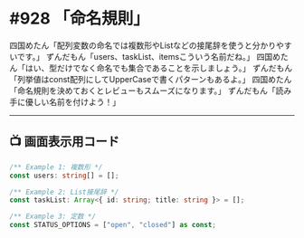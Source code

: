 # #928 「命名規則」

四国めたん「配列変数の命名では複数形やListなどの接尾辞を使うと分かりやすいです。」
ずんだもん「users、taskList、itemsこういう名前だね。」
四国めたん「はい、型だけでなく命名でも集合であることを示しましょう。」
ずんだもん「列挙値はconst配列にしてUpperCaseで書くパターンもあるよ。」
四国めたん「命名規則を決めておくとレビューもスムーズになります。」
ずんだもん「読み手に優しい名前を付けよう！」

---

## 📺 画面表示用コード

```typescript
/** Example 1: 複数形 */
const users: string[] = [];

/** Example 2: List接尾辞 */
const taskList: Array<{ id: string; title: string }> = [];

/** Example 3: 定数 */
const STATUS_OPTIONS = ["open", "closed"] as const;
```
